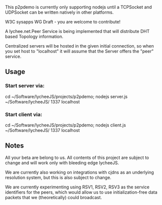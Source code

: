 
This p2pdemo is currently only supporting nodejs
until a TCPSocket and UDPSocket can be written
natively in other platforms.

W3C sysapps WG Draft - you are welcome to contribute!

A lychee.net.Peer Service is being implemented that
will distribute DHT based Topology information.

Centralized servers will be hosted in the given
initial connection, so when you set host to "localhost"
it will assume that the Server offers the "peer"
service.


## Usage


### Start server via:

cd ~/Software/lycheeJS/projects/p2pdemo;
nodejs server.js ~/Software/lycheeJS/ 1337 localhost


### Start client via:

cd ~/Software/lycheeJS/projects/p2pdemo;
nodejs client.js ~/Software/lycheeJS/ 1337 localhost


## Notes

All your beta are belong to us. All contents of this
project are subject to change and will work only
with bleeding edge lycheeJS.

We are currently also working on integrations with cjdns
as an underlying resolution system, but this is also
subject to change.

We are currently experimenting using RSV1, RSV2, RSV3
as the service identifiers for the peers, which would
allow us to use initialization-free data packets that
we (theoretically) could broadcast.


